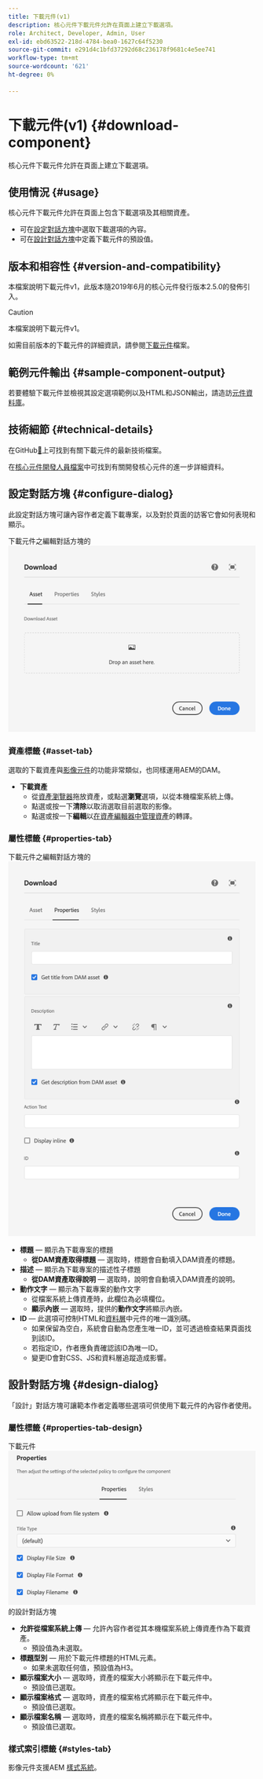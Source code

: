 ```yaml
---
title: 下載元件(v1)
description: 核心元件下載元件允許在頁面上建立下載選項。
role: Architect, Developer, Admin, User
exl-id: ebd63522-218d-4784-bea0-1627c64f5230
source-git-commit: e291d4c1bfd37292d68c236178f9681c4e5ee741
workflow-type: tm+mt
source-wordcount: '621'
ht-degree: 0%

---
```


# 下載元件(v1) {#download-component}

核心元件下載元件允許在頁面上建立下載選項。

## 使用情況 {#usage}

核心元件下載元件允許在頁面上包含下載選項及其相關資產。

* 可在[設定對話方塊](#configure-dialog)中選取下載選項的內容。
* 可在[設計對話方塊](#design-dialog)中定義下載元件的預設值。

## 版本和相容性 {#version-and-compatibility}

本檔案說明下載元件v1，此版本隨2019年6月的核心元件發行版本2.5.0的發佈引入。

>[!CAUTION]
>
>本檔案說明下載元件v1。
>
>如需目前版本的下載元件的詳細資訊，請參閱[下載元件](/help/components/download.md)檔案。

## 範例元件輸出 {#sample-component-output}

若要體驗下載元件並檢視其設定選項範例以及HTML和JSON輸出，請造訪[元件資料庫](https://adobe.com/go/aem_cmp_library_download_tw)。

## 技術細節 {#technical-details}

在GitHub[&#128279;](https://adobe.com/go/aem_cmp_tech_download_v1_tw)上可找到有關下載元件的最新技術檔案。

在[核心元件開發人員檔案](/help/developing/overview.md)中可找到有關開發核心元件的進一步詳細資料。

## 設定對話方塊 {#configure-dialog}

此設定對話方塊可讓內容作者定義下載專案，以及對於頁面的訪客它會如何表現和顯示。

下載元件之編輯對話方塊的![資產標籤](/help/assets/download-edit-asset.png)

### 資產標籤 {#asset-tab}

選取的下載資產與[影像元件](image-v1.md)的功能非常類似，也同樣運用AEM的DAM。

* **下載資產**
   * 從[資產瀏覽器](https://experienceleague.adobe.com/docs/experience-manager-cloud-service/sites/authoring/fundamentals/environment-tools.html?lang=zh-Hant)拖放資產，或點選&#x200B;**瀏覽**&#x200B;選項，以從本機檔案系統上傳。
   * 點選或按一下&#x200B;**清除**&#x200B;以取消選取目前選取的影像。
   * 點選或按一下&#x200B;**編輯**&#x200B;以[在資產編輯器中管理資產](https://experienceleague.adobe.com/docs/experience-manager-cloud-service/assets/manage/manage-digital-assets.html?lang=zh-Hant)的轉譯。

### 屬性標籤 {#properties-tab}

下載元件之編輯對話方塊的![屬性標籤](/help/assets/download-edit-properties.png)

* **標題** — 顯示為下載專案的標題
   * **從DAM資產取得標題** — 選取時，標題會自動填入DAM資產的標題。
* **描述** — 顯示為下載專案的描述性子標題
   * **從DAM資產取得說明** — 選取時，說明會自動填入DAM資產的說明。
* **動作文字** — 顯示為下載專案的動作文字
   * 從檔案系統上傳資產時，此欄位為必填欄位。
   * **顯示內嵌** — 選取時，提供的&#x200B;**動作文字**&#x200B;將顯示內嵌。
* **ID** — 此選項可控制HTML和[資料層](/help/developing/data-layer/overview.md)中元件的唯一識別碼。
   * 如果保留為空白，系統會自動為您產生唯一ID，並可透過檢查結果頁面找到該ID。
   * 若指定ID，作者應負責確認該ID為唯一ID。
   * 變更ID會對CSS、JS和資料層追蹤造成影響。

## 設計對話方塊 {#design-dialog}

「設計」對話方塊可讓範本作者定義哪些選項可供使用下載元件的內容作者使用。

### 屬性標籤 {#properties-tab-design}

下載元件![&#128279;](/help/assets/download-design.png)的設計對話方塊

* **允許從檔案系統上傳** — 允許內容作者從其本機檔案系統上傳資產作為下載資產。
   * 預設值為未選取。
* **標題型別** — 用於下載元件標題的HTML元素。
   * 如果未選取任何值，預設值為H3。
* **顯示檔案大小** — 選取時，資產的檔案大小將顯示在下載元件中。
   * 預設值已選取。
* **顯示檔案格式** — 選取時，資產的檔案格式將顯示在下載元件中。
   * 預設值已選取。
* **顯示檔案名稱** — 選取時，資產的檔案名稱將顯示在下載元件中。
   * 預設值已選取。

### 樣式索引標籤 {#styles-tab}

影像元件支援AEM [樣式系統](/help/get-started/authoring.md#component-styling)。
